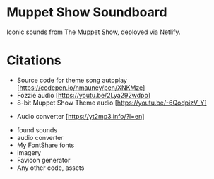<!-- Screenshot Placeholder -->

# Muppet Show Soundboard

Iconic sounds from The Muppet Show, deployed via Netlify.

# Citations

- Source code for theme song autoplay [https://codepen.io/nmauney/pen/XNKMze]
- Fozzie audio [https://youtu.be/2Lya292wdpo]
- 8-bit Muppet Show Theme audio [https://youtu.be/-6QodpizV_Y]

* Audio converter [https://yt2mp3.info/?l=en]

- found sounds
- audio converter
- My FontShare fonts
- imagery
- Favicon generator
- Any other code, assets
